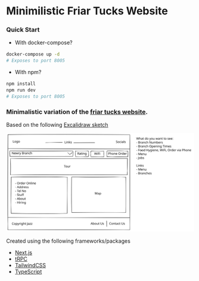 # Minimilistic Friar Tucks Website

### Quick Start

- With docker-compose?

```bash
docker-compose up -d 
# Exposes to port 8005
```

- With npm?

```bash
npm install
npm run dev
# Exposes to port 8005
```

### Minimalistic variation of the [friar tucks website](http://www.friartucks.ie).

Based on the following [Excalidraw sketch](https://excalidraw.com/)

![Wireframes](/public/FriarTucksSketch.svg)

Created using the following frameworks/packages

- [Next.js](https://nextjs.org/)
- [tRPC](https://trpc.io/)
- [TailwindCSS](https://tailwindcss.com/)
- [TypeScript](https://typescriptlang.org/)